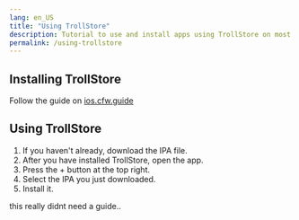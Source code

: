 ```yaml
---
lang: en_US
title: "Using TrollStore"
description: Tutorial to use and install apps using TrollStore on most iOS devices.
permalink: /using-trollstore
---
```


## Installing TrollStore

Follow the guide on [ios.cfw.guide](https://ios.cfw.guide/installing-trollstore) 

## Using TrollStore

1. If you haven't already, download the IPA file.
2. After you have installed TrollStore, open the app.
3. Press the + button at the top right.
4. Select the IPA you just downloaded.
5. Install it.


this really didnt need a guide.. 
